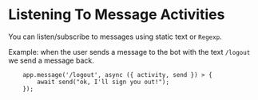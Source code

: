 # Listening To Message Activities


You can listen/subscribe to messages using static text or `Regexp`.

Example: when the user sends a message to the bot with the text `/logout` we send a message back.

```
    app.message('/logout', async ({ activity, send }) > {
        await send("ok, I'll sign you out!");
    });
```